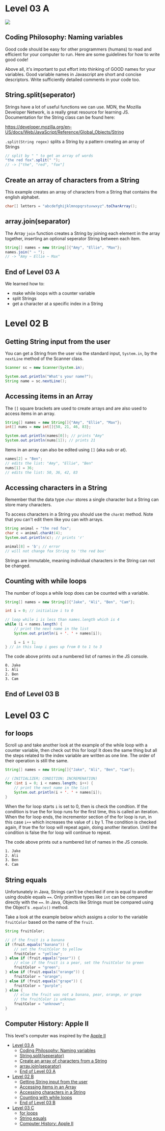 # Level 03 A

![](https://elasticbeanstalk-us-east-2-651921832906.s3.us-east-2.amazonaws.com/QuintOS/bootScreen2.jpg)

## Coding Philosophy: Naming variables

Good code should be easy for other programmers (humans) to read and efficient for your computer to run. Here are some guidelines for how to write good code!

Above all, it's important to put effort into thinking of GOOD names for your variables. Good variable names in Javascript are short and concise descriptors. Write sufficiently detailed comments in your code too.

## String.split(seperator)

Strings have a lot of useful functions we can use. MDN, the Mozilla Developer Network, is a really great resource for learning JS. Documentation for the String class can be found here:

<https://developer.mozilla.org/en-US/docs/Web/JavaScript/Reference/Global_Objects/String>

`.split(String regex)` splits a String by a pattern creating an array of Strings

```java
// split by " " to get an array of words
"the red fox".split(" ");
// -> ["the", "red", "fox"]
```

## Create an array of characters from a String

This example creates an array of characters from a String that contains the english alphabet.

```java
char[] letters = "abcdefghijklmnopqrstuvwxyz".toCharArray();
```

## array.join(separator)

The Array `join` function creates a String by joining each element in the array together, inserting an optional seperator String between each item.

```java
String[] names = new String[]{"Amy", "Ellie", "Max"};
names.join(" ~ ");
// -> "Amy ~ Ellie ~ Max"
```

## End of Level 03 A

We learned how to:

- make while loops with a counter variable
- split Strings
- get a character at a specific index in a String

# Level 02 B

## Getting String input from the user

You can get a String from the user via the standard input, `System.in`, by the `nextLine` method of the Scanner class.

```java
Scanner sc = new Scanner(System.in);

System.out.println("What's your name?");
String name = sc.nextLine();
```

## Accessing items in an Array

The `[]` square brackets are used to create arrays and are also used to access items in an array.

```java
String[] names = new String[]{"Amy", "Ellie", "Max"};
int[] nums = new int[]{50, 21, 46, 83};

System.out.println(names[0]); // prints "Amy"
System.out.println(nums[1]); // prints 21
```

Items in an array can also be edited using `[]` (aka sub or at).

```java
names[2] = "Ben";
// edits the list: "Amy", "Ellie", "Ben"
nums[1] = 36;
// edits the list: 50, 36, 42, 83
```

## Accessing characters in a String

Remember that the data type `char` stores a single character but a String can store many characters.

To access characters in a String you should use the `charAt` method. Note that you can't edit them like you can with arrays.

```java
String animal = "the red fox";
char c = animal.charAt(4);
System.out.println(c); // prints 'r'

animal[8] = 'b'; // error
// will not change fox String to 'the red box'
```

Strings are immutable, meaning individual characters in the String can not be changed.

## Counting with while loops

The number of loops a while loop does can be counted with a variable.

```java
String[] names = new String[]{"Jake", "Ali", "Ben", "Cam"};

int i = 0; // initialize i to 0

// loop while i is less than names.length which is 4
while (i < names.length) {
	// print the next name in the list
	System.out.println(i + '. ' + names[i]);

	i = i + 1;
} // in this loop i goes up from 0 to 1 to 3
```

The code above prints out a numbered list of names in the JS console.

```txt
0. Jake
1. Ali
2. Ben
3. Cam
```

## End of Level 03 B

# Level 03 C

## for loops

Scroll up and take another look at the example of the while loop with a counter variable, then check out this for loop! It does the same thing but all the steps related to the index variable are written as one line. The order of their operation is still the same.

```java
String[] names = new String[]{"Jake", "Ali", "Ben", "Cam"};

// (INITIALIZER; CONDITION; INCREMENATION)
for (int i = 0; i < names.length; i++) {
	// print the next name in the list
	System.out.println(i + '. ' + names[i]);
}
```

When the for loop starts `i` is set to 0, then is check the condtion. If the condition is true the for loop runs for the first time, this is called an iteration. When the for loop ends, the incrementor section of the for loop is run, in this case `i++` which increases the value of `i` by 1. The condition is checked again, if true the for loop will repeat again, doing another iteration. Until the condition is false the for loop will continue to repeat.

The code above prints out a numbered list of names in the JS console.

```txt
1. Jake
2. Ali
3. Ben
4. Cam
```

## String equals

Unfortunately in Java, Strings can't be checked if one is equal to another using double equals `==`. Only primitive types like `int` can be compared directly with the `==`. In Java, Objects like Strings must be compared using the Object's `.equals()` method.

Take a look at the example below which assigns a color to the variable `fruitColor` based on the name of the `fruit`.

```java
String fruitColor;

// if the fruit is a banana
if (fruit.equals("banana")) {
	// set the fruitColor to yellow
	fruitColor = "yellow";
} else if (fruit.equals("pear")) {
	// else if the fruit is a pear, set the fruitColor to green
	fruitColor = "green";
} else if (fruit.equals("orange")) {
	fruitColor = "orange";
} else if (fruit.equals("grape")) {
	fruitColor = "purple";
} else {
	// else the fruit was not a banana, pear, orange, or grape
	// the fruitColor is unknown
	fruitColor = "unknown";
}
```

## Computer History: Apple II

This level's computer was inspired by the [Apple II](https://www.youtube.com/watch?v=CxJwy8NsXFs)

- [Level 03 A](#level-03-a)
	- [Coding Philosophy: Naming variables](#coding-philosophy-naming-variables)
	- [String.split(seperator)](#stringsplitseperator)
	- [Create an array of characters from a String](#create-an-array-of-characters-from-a-string)
	- [array.join(separator)](#arrayjoinseparator)
	- [End of Level 03 A](#end-of-level-03-a)
- [Level 02 B](#level-02-b)
	- [Getting String input from the user](#getting-string-input-from-the-user)
	- [Accessing items in an Array](#accessing-items-in-an-array)
	- [Accessing characters in a String](#accessing-characters-in-a-string)
	- [Counting with while loops](#counting-with-while-loops)
	- [End of Level 03 B](#end-of-level-03-b)
- [Level 03 C](#level-03-c)
	- [for loops](#for-loops)
	- [String equals](#string-equals)
	- [Computer History: Apple II](#computer-history-apple-ii)
